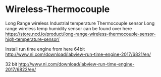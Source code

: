 # Wireless-Thermocouple
Long Range wireless Industrial temperature Thermocouple sensor
Long range wireless temp humidity sensor can be found over here https://store.ncd.io/product/long-range-wireless-thermocouple-sensor-high-temperature-sensor/

Install run time engine from here 64bit http://www.ni.com/download/labview-run-time-engine-2017/6821/en/

32 bit http://www.ni.com/download/labview-run-time-engine-2017/6822/en/
